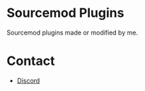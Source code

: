 # Sourcemod Plugins
Sourcemod plugins made or modified by me.

# Contact
* [Discord](https://discord.gg/bh9g8MebJn)
